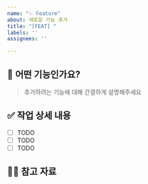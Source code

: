 ```yaml
---
name: "✨ Feature"
about: 새로운 기능 추가
title: "[FEAT] "
labels: ''
assignees: ''

---
```


## 📄 어떤 기능인가요? 

> 추가하려는 기능에 대해 간결하게 설명해주세요

## ✅ 작업 상세 내용

- [ ] TODO
- [ ] TODO
- [ ] TODO

## 🙋🏻 참고 자료
